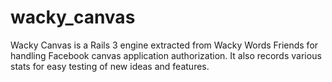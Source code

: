 wacky_canvas
============

Wacky Canvas is a Rails 3 engine extracted from Wacky Words Friends for handling Facebook canvas application authorization. It also records various stats for easy testing of new ideas and features.